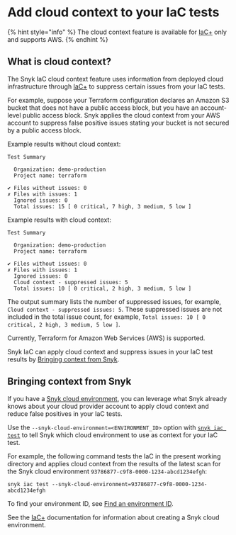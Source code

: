 # Add cloud context to your IaC tests

{% hint style="info" %}
The cloud context feature is available for [IaC+](./) only and supports AWS.
{% endhint %}

## What is cloud context?

The Snyk IaC cloud context feature uses information from deployed cloud infrastructure through [IaC+](./) to suppress certain issues from your IaC tests.

For example, suppose your Terraform configuration declares an Amazon S3 bucket that does not have a public access block, but you have an account-level public access block. Snyk applies the cloud context from your AWS account to suppress false positive issues stating your bucket is not secured by a public access block.

Example results without cloud context:

```
Test Summary

  Organization: demo-production
  Project name: terraform

✔ Files without issues: 0
✗ Files with issues: 1
  Ignored issues: 0
  Total issues: 15 [ 0 critical, 7 high, 3 medium, 5 low ]
```

Example results with cloud context:

```
Test Summary

  Organization: demo-production
  Project name: terraform

✔ Files without issues: 0
✗ Files with issues: 1
  Ignored issues: 0
  Cloud context - suppressed issues: 5
  Total issues: 10 [ 0 critical, 2 high, 3 medium, 5 low ]
```

The output summary lists the number of suppressed issues, for example, `Cloud context - suppressed issues: 5`. These suppressed issues are not included in the total issue count, for example, `Total issues: 10 [ 0 critical, 2 high, 3 medium, 5 low ]`.

Currently, Terraform for Amazon Web Services (AWS) is supported.

Snyk IaC can apply cloud context and suppress issues in your IaC test results by [Bringing context from Snyk](add-cloud-context-to-your-iac-tests.md#bringing-context-from-a-snyk-cloud-scan).

## Bringing context from Snyk <a href="#bringing-context-from-a-snyk-cloud-scan" id="bringing-context-from-a-snyk-cloud-scan"></a>

If you have a [Snyk cloud environment](../introduction-to-iac+/key-concepts-in-iac+.md#environments), you can leverage what Snyk already knows about your cloud provider account to apply cloud context and reduce false positives in your IaC tests.

Use the `--snyk-cloud-environment=<ENVIRONMENT_ID>` option with [`snyk iac test`](../../../snyk-cli/commands/iac-test.md) to tell Snyk which cloud environment to use as context for your IaC test.

For example, the following command tests the IaC in the present working directory and applies cloud context from the results of the latest scan for the Snyk cloud environment `93786877-c9f8-0000-1234-abcd1234efgh`:

```
snyk iac test --snyk-cloud-environment=93786877-c9f8-0000-1234-abcd1234efgh
```

To find your environment ID, see [Find an environment ID](../introduction-to-iac+/snyk-environments/find-an-environment-id.md).

See the [IaC+](./) documentation for information about creating a Snyk cloud environment.
